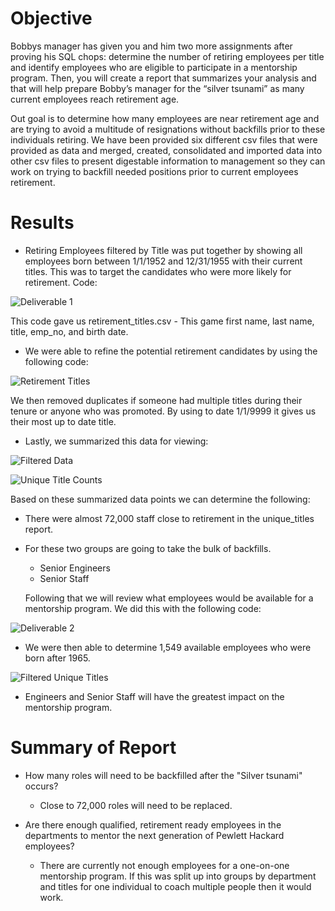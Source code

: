 # Objective

Bobbys manager has given you and him two more assignments after proving his SQL chops: determine the number of retiring employees per title and identify employees who are eligible to participate in a mentorship program. Then, you will create a report that summarizes your analysis and that will help prepare Bobby’s manager for the “silver tsunami” as many current employees reach retirement age.

Out goal is to determine how many employees are near retirement age and are trying to avoid a multitude of resignations without backfills prior to these individuals retiring. We have been provided six different csv files that were provided as data and merged, created, consolidated and imported data into other csv files to present digestable information to management so they can work on trying to backfill needed positions prior to current employees retirement.

# Results

- Retiring Employees filtered by Title was put together by showing all employees born between 1/1/1952 and 12/31/1955 with their current titles. This was to target the candidates who were more likely for retirement. Code:

![Deliverable 1](https://user-images.githubusercontent.com/107363203/204174869-aaf459fd-e353-4751-ad98-848ace241d7c.png)

This code gave us retirement_titles.csv - This game first name, last name, title, emp_no, and birth date.

- We were able to refine the potential retirement candidates by using the following code: 

![Retirement Titles](https://user-images.githubusercontent.com/107363203/204174965-bd5e8efb-3b38-4024-bdb9-79e3beafa221.png)

We then removed duplicates if someone had multiple titles during their tenure or anyone who was promoted. By using to date 1/1/9999 it gives us their most up to date title.

- Lastly, we summarized this data for viewing:  

![Filtered Data](https://user-images.githubusercontent.com/107363203/204174919-e1a74d9c-98c1-48f5-a889-85790dad4784.png)

![Unique Title Counts](https://user-images.githubusercontent.com/107363203/204175077-5ed5457c-e746-4cc3-9c92-c772444d7484.png)

Based on these summarized data points we can determine the following:

- There were almost 72,000 staff close to retirement  in the unique_titles report.
- For these two groups are going to take the bulk of backfills.
  - Senior Engineers
  - Senior Staff
  
  Following that we will review what employees would be available for a mentorship program. We did this with the following code:
  
![Deliverable 2](https://user-images.githubusercontent.com/107363203/204175119-101434b1-1c24-4d76-a055-fdf830c47d15.png)

 
- We were then able to determine 1,549 available employees who were born after 1965.

![Filtered Unique Titles](https://user-images.githubusercontent.com/107363203/204175143-6f9b61aa-ef79-48d2-ac4f-a8b7bce3de7b.png)

- Engineers and Senior Staff will have the greatest impact on the mentorship program.

# Summary of Report

- How many roles will need to be backfilled after the "Silver tsunami" occurs?

   - Close to 72,000 roles will need to be replaced.

- Are there enough qualified, retirement ready employees in the departments to mentor the next generation of Pewlett Hackard employees?

   - There are currently not enough employees for a one-on-one mentorship program. If this was split up into groups by department and titles for one individual to coach multiple people then it would work.
